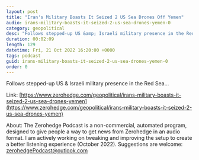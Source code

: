 ```yaml
---
layout: post
title: "Iran's Military Boasts It Seized 2 US Sea Drones Off Yemen"
audio: irans-military-boasts-it-seized-2-us-sea-drones-yemen-0
category: geopolitical
desc: "Follows stepped-up US &amp; Israeli military presence in the Red Sea..."
duration: 00:02:09
length: 129
datetime: Fri, 21 Oct 2022 16:20:00 +0000
tags: podcast
guid: irans-military-boasts-it-seized-2-us-sea-drones-yemen-0
order: 0
---
```

Follows stepped-up US &amp; Israeli military presence in the Red Sea...

Link: [https://www.zerohedge.com/geopolitical/irans-military-boasts-it-seized-2-us-sea-drones-yemen](https://www.zerohedge.com/geopolitical/irans-military-boasts-it-seized-2-us-sea-drones-yemen)

About: The Zerohedge Podcast is a non-commercial, automated program, designed to give people a way to get news from Zerohedge in an audio format.  I am actively working on tweaking and improving the setup to create a better listening experience (October 2022).  Suggestions are welcome: [zerohedgePodcast@outlook.com](mailto:zerohedgePodcast@outlook.com)